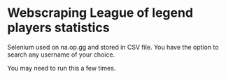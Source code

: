 # Webscraping League of legend players statistics

Selenium used on na.op.gg and stored in CSV file. You have the option to search any username of your choice.

You may need to run this a few times. 


